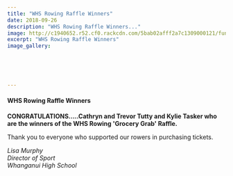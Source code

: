 ```yaml
---
title: "WHS Rowing Raffle Winners"
date: 2018-09-26
description: "WHS Rowing Raffle Winners..."
image: http://c1940652.r52.cf0.rackcdn.com/5bab02afff2a7c1309000121/fundraiser-ticket330.gif
excerpt: "WHS Rowing Raffle Winners"
image_gallery:
    
    
    
    
    
---
```


<h4>WHS Rowing Raffle Winners</h4>
<p><strong>CONGRATULATIONS.....Cathryn and Trevor Tutty and Kylie Tasker who are the winners of the WHS Rowing 'Grocery Grab' Raffle.&nbsp;&nbsp;</strong></p>
<p><span>Thank you to everyone who supported our rowers in purchasing tickets.&nbsp;</span>&nbsp;</p>
<p><em>Lisa Murphy<br />Director of Sport</em><br /><em>Whanganui High School&nbsp;&nbsp;</em></p>

